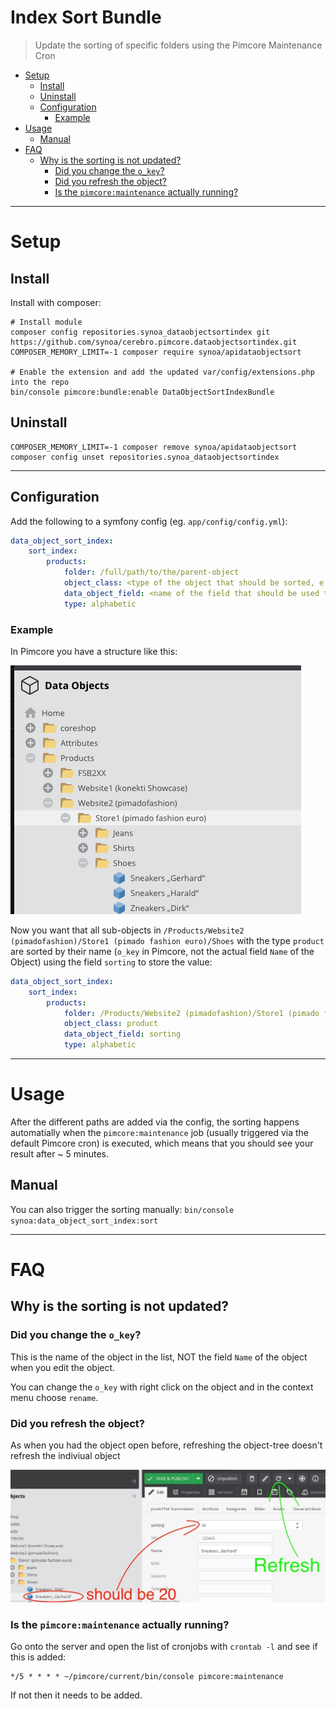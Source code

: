 <h1>Index Sort Bundle</h1>

> Update the sorting of specific folders using the Pimcore Maintenance Cron

- [Setup](#setup)
  - [Install](#install)
  - [Uninstall](#uninstall)
  - [Configuration](#configuration)
    - [Example](#example)
- [Usage](#usage)
  - [Manual](#manual)
- [FAQ](#faq)
  - [Why is the sorting is not updated?](#why-is-the-sorting-is-not-updated)
    - [Did you change the `o_key`?](#did-you-change-the-o_key)
    - [Did you refresh the object?](#did-you-refresh-the-object)
    - [Is the `pimcore:maintenance` actually running?](#is-the-pimcoremaintenance-actually-running)

---

# Setup

## Install

Install with composer:

```
# Install module
composer config repositories.synoa_dataobjectsortindex git https://github.com/synoa/cerebro.pimcore.dataobjectsortindex.git
COMPOSER_MEMORY_LIMIT=-1 composer require synoa/apidataobjectsort

# Enable the extension and add the updated var/config/extensions.php into the repo
bin/console pimcore:bundle:enable DataObjectSortIndexBundle
```


## Uninstall

```
COMPOSER_MEMORY_LIMIT=-1 composer remove synoa/apidataobjectsort
composer config unset repositories.synoa_dataobjectsortindex
```

---

## Configuration

Add the following to a symfony config (eg. `app/config/config.yml`):


```yaml
data_object_sort_index:
    sort_index:
        products:
            folder: /full/path/to/the/parent-object
            object_class: <type of the object that should be sorted, e.g. product or category>
            data_object_field: <name of the field that should be used to save the sorting></name>
            type: alphabetic
```

### Example

In Pimcore you have a structure like this:

![Pimcore Objects that should be sorted](docs/images/pimcore_objects_to_sort.png)

Now you want that all sub-objects in `/Products/Website2 (pimadofashion)/Store1 (pimado fashion euro)/Shoes` with the type `product` are sorted by their name (`o_key` in Pimcore, not the actual field `Name` of the Object) using the field `sorting` to store the value: 

```yaml
data_object_sort_index:
    sort_index:
        products:
            folder: /Products/Website2 (pimadofashion)/Store1 (pimado fashion euro)/Shoes
            object_class: product
            data_object_field: sorting
            type: alphabetic
```


---

# Usage

After the different paths are added via the config, the sorting happens automatially when the `pimcore:maintenance` job (usually triggered via the default Pimcore cron) is executed, which means that you should see your result after ~ 5 minutes. 

## Manual

You can also trigger the sorting manually: `bin/console synoa:data_object_sort_index:sort`


---

# FAQ

## Why is the sorting is not updated?

### Did you change the `o_key`? 

This is the name of the object in the list, NOT the field `Name` of the object when you edit the object.

You can change the `o_key` with right click on the object and in the context menu choose `rename`.

### Did you refresh the object? 

As when you had the object open before, refreshing the object-tree doesn't refresh the indiviual object

![Sorting is not updated because you have to refresh the object](docs/images/pimcore_objects_refresh_object.jpg)


### Is the `pimcore:maintenance` actually running?

Go onto the server and open the list of cronjobs with `crontab -l` and see if this is added:

```
*/5 * * * * ~/pimcore/current/bin/console pimcore:maintenance
```

If not then it needs to be added. 